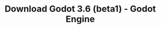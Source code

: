 ---
# Generated by /tools/generators/src/download_archive_generator !!! do not edit by hand !!!
title: 'Download Godot 3.6 (beta1) - Godot Engine'
type: 'download/archive'
name: '3.6'
flavor: 'beta1'
release_date: '2023-04-13T03:00:00-00:00'
release_notes: 'article/dev-snapshot-godot-3-6-beta-1/'
primaryPlatforms:
  - 'android.apk'
  - 'macos.universal'
  - 'windows.64'
  - 'linux_server.headless.64'
  - 'web'
  - 'templates'
links:
  android.apk:
    name: 'android.apk'
    title: 'Android'
    caption: 'APK Universal (ARM64 + ARMv7 + x86_64 + x86)'
    tags:
      - 'APK download'
      - 'ARM64/v7'
      - 'x86 (64 & 32 bit)'
    hosts:
      github_builds:
        regular: 'https://github.com/godotengine/godot-builds/releases/download/3.6-beta1/Godot_v3.6-beta1_android_editor.apk'
        mono: '#'
      github:
        regular: 'https://github.com/godotengine/godot/releases/download/3.6-beta1/Godot_v3.6-beta1_android_editor.apk'
        mono: '#'
  macos.universal:
    name: 'macos.universal'
    title: 'macOS'
    caption: 'Universal (x86_64 + Silício da Apple)'
    tags:
      - 'Intel/Apple Silicon'
      - '64 bit'
    hosts:
      github_builds:
        regular: 'https://github.com/godotengine/godot-builds/releases/download/3.6-beta1/Godot_v3.6-beta1_osx.universal.zip'
        mono: 'https://github.com/godotengine/godot-builds/releases/download/3.6-beta1/Godot_v3.6-beta1_mono_osx.universal.zip'
      github:
        regular: 'https://github.com/godotengine/godot/releases/download/3.6-beta1/Godot_v3.6-beta1_osx.universal.zip'
        mono: 'https://github.com/godotengine/godot/releases/download/3.6-beta1/Godot_v3.6-beta1_mono_osx.universal.zip'
  windows.64:
    name: 'windows.64'
    title: 'Windows'
    caption: 'Padrão (x86_64)'
    tags:
      - '64 bit'
    hosts:
      github_builds:
        regular: 'https://github.com/godotengine/godot-builds/releases/download/3.6-beta1/Godot_v3.6-beta1_win64.exe.zip'
        mono: 'https://github.com/godotengine/godot-builds/releases/download/3.6-beta1/Godot_v3.6-beta1_mono_win64.zip'
      github:
        regular: 'https://github.com/godotengine/godot/releases/download/3.6-beta1/Godot_v3.6-beta1_win64.exe.zip'
        mono: 'https://github.com/godotengine/godot/releases/download/3.6-beta1/Godot_v3.6-beta1_mono_win64.zip'
  linux_server.headless.64:
    name: 'linux_server.headless.64'
    title: 'Linux Server'
    caption: 'Headless (x86_64)'
    tags:
      - '64 bit'
      - 'Headless'
    hosts:
      github_builds:
        regular: 'https://github.com/godotengine/godot-builds/releases/download/3.6-beta1/Godot_v3.6-beta1_linux_headless.64.zip'
        mono: 'https://github.com/godotengine/godot-builds/releases/download/3.6-beta1/Godot_v3.6-beta1_mono_linux_headless_64.zip'
      github:
        regular: 'https://github.com/godotengine/godot/releases/download/3.6-beta1/Godot_v3.6-beta1_linux_headless.64.zip'
        mono: 'https://github.com/godotengine/godot/releases/download/3.6-beta1/Godot_v3.6-beta1_mono_linux_headless_64.zip'
  web:
    name: 'web'
    title: 'Editor Web'
    caption: ''
    tags:
      - 'Self-hosted'
      - 'Cross-platform'
    hosts:
      github_builds:
        regular: 'https://github.com/godotengine/godot-builds/releases/download/3.6-beta1/Godot_v3.6-beta1_web_editor.zip'
        mono: '#'
      github:
        regular: 'https://github.com/godotengine/godot/releases/download/3.6-beta1/Godot_v3.6-beta1_web_editor.zip'
        mono: '#'
  linux.64:
    name: 'linux.64'
    title: 'Linux'
    caption: 'Padrão (x86_64)'
    tags:
      - '64 bit'
    hosts:
      github_builds:
        regular: 'https://github.com/godotengine/godot-builds/releases/download/3.6-beta1/Godot_v3.6-beta1_x11.64.zip'
        mono: 'https://github.com/godotengine/godot-builds/releases/download/3.6-beta1/Godot_v3.6-beta1_mono_x11_64.zip'
      github:
        regular: 'https://github.com/godotengine/godot/releases/download/3.6-beta1/Godot_v3.6-beta1_x11.64.zip'
        mono: 'https://github.com/godotengine/godot/releases/download/3.6-beta1/Godot_v3.6-beta1_mono_x11_64.zip'
  linux.32:
    name: 'linux.32'
    title: 'Linux'
    caption: 'Padrão (x86)'
    tags:
      - '32 bit'
    hosts:
      github_builds:
        regular: 'https://github.com/godotengine/godot-builds/releases/download/3.6-beta1/Godot_v3.6-beta1_x11.32.zip'
        mono: 'https://github.com/godotengine/godot-builds/releases/download/3.6-beta1/Godot_v3.6-beta1_mono_x11_32.zip'
      github:
        regular: 'https://github.com/godotengine/godot/releases/download/3.6-beta1/Godot_v3.6-beta1_x11.32.zip'
        mono: 'https://github.com/godotengine/godot/releases/download/3.6-beta1/Godot_v3.6-beta1_mono_x11_32.zip'
  windows.32:
    name: 'windows.32'
    title: 'Windows'
    caption: 'Padrão (x86)'
    tags:
      - '32 bit'
    hosts:
      github_builds:
        regular: 'https://github.com/godotengine/godot-builds/releases/download/3.6-beta1/Godot_v3.6-beta1_win32.exe.zip'
        mono: 'https://github.com/godotengine/godot-builds/releases/download/3.6-beta1/Godot_v3.6-beta1_mono_win32.zip'
      github:
        regular: 'https://github.com/godotengine/godot/releases/download/3.6-beta1/Godot_v3.6-beta1_win32.exe.zip'
        mono: 'https://github.com/godotengine/godot/releases/download/3.6-beta1/Godot_v3.6-beta1_mono_win32.zip'
  linux_server.64:
    name: 'linux_server.64'
    title: 'Servidor Linux'
    caption: 'Padrão (x86_64)'
    tags:
      - '64 bit'
    hosts:
      github_builds:
        regular: 'https://github.com/godotengine/godot-builds/releases/download/3.6-beta1/Godot_v3.6-beta1_linux_server.64.zip'
        mono: 'https://github.com/godotengine/godot-builds/releases/download/3.6-beta1/Godot_v3.6-beta1_mono_linux_server_64.zip'
      github:
        regular: 'https://github.com/godotengine/godot/releases/download/3.6-beta1/Godot_v3.6-beta1_linux_server.64.zip'
        mono: 'https://github.com/godotengine/godot/releases/download/3.6-beta1/Godot_v3.6-beta1_mono_linux_server_64.zip'
  aar_library:
    name: 'aar_library'
    title: 'Biblioteca de AAR'
    caption: ''
    tags:
      - 'Android plugins'
      - 'Java'
      - 'Kotlin'
    hosts:
      github_builds:
        regular: 'https://github.com/godotengine/godot-builds/releases/download/3.6-beta1/godot-lib.3.6.beta1.release.aar'
        mono: 'https://github.com/godotengine/godot-builds/releases/download/3.6-beta1/godot-lib.3.6.beta1.mono.release.aar'
      github:
        regular: 'https://github.com/godotengine/godot/releases/download/3.6-beta1/godot-lib.3.6.beta1.release.aar'
        mono: 'https://github.com/godotengine/godot/releases/download/3.6-beta1/godot-lib.3.6.beta1.mono.release.aar'
  templates:
    name: 'templates'
    title: 'Modelos de exportação'
    caption: ''
    tags:
      - 'Utilizado para exportar os seus jogos para todas as plataformas suportadas'
    hosts:
      github_builds:
        regular: 'https://github.com/godotengine/godot-builds/releases/download/3.6-beta1/Godot_v3.6-beta1_export_templates.tpz'
        mono: 'https://github.com/godotengine/godot-builds/releases/download/3.6-beta1/Godot_v3.6-beta1_mono_export_templates.tpz'
      github:
        regular: 'https://github.com/godotengine/godot/releases/download/3.6-beta1/Godot_v3.6-beta1_export_templates.tpz'
        mono: 'https://github.com/godotengine/godot/releases/download/3.6-beta1/Godot_v3.6-beta1_mono_export_templates.tpz'
---